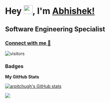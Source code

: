 Hey <img src="https://github.com/TheDudeThatCode/TheDudeThatCode/blob/master/Assets/Hi.gif" width="29">, I'm [Abhishek!](https://bio.link/abhishekk) 
============================
Software Engineering Specialist
-----------------------
### [Connect with me 💬](https://www.linkedin.com/in/abhishek-kudal) 
![visitors](https://visitor-badge.laobi.icu/badge?page_id=AbhishekKudal.AbhishekKudal)

### Badges
<b>My GitHub Stats</b>

<a href="http://www.github.com/AbhishekKudal"><img src="https://github-readme-stats.vercel.app/api?username=AbhishekKudal&show_icons=true&hide=&count_private=true&title_color=0891b2&text_color=ffffff&icon_color=0891b2&bg_color=22272e&hide_border=true&show_icons=true" alt="arpitchugh's GitHub stats" /></a>

<a href="http://www.github.com/AbhishekKudal"><img src="https://github-readme-streak-stats.herokuapp.com/?user=AbhishekKudal&stroke=ffffff&background=22272e&ring=e25822&fire=ffbd2e&currStreakNum=ffffff&currStreakLabel=cf352e&sideNums=ffffff&sideLabels=ffffff&dates=ffffff&hide_border=true" /></a>

<!--
**AbhishekKudal/AbhishekKudal** is a ✨ _special_ ✨ repository because its `README.md` (this file) appears on your GitHub profile.

Here are some ideas to get you started:

- 🔭 I’m currently working on ...
- 🌱 I’m currently learning ...
- 👯 I’m looking to collaborate on ...
- 🤔 I’m looking for help with ...
- 💬 Ask me about ...
- 📫 How to reach me: 
- 😄 Pronouns: ...
- ⚡ Fun fact: ...
-->
